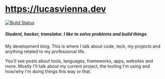 # https://lucasvienna.dev
[![Build Status](https://travis-ci.com/Avyiel/lucasvienna.dev.svg?branch=master)](https://travis-ci.com/Avyiel/lucasvienna.dev)
##### _Student, hacker, translator. I like to solve problems and build things._

My development blog. This is where I talk about code, tech, my projects and
anything related to my professional life.

You'll see posts about tools, languages, frameworks, apps, websites and more.
Mostly I'll talk about my current project, the tooling I'm using and how/why
I'm doing things this way or that.
